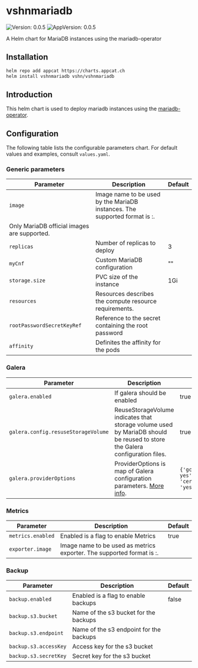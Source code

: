 # vshnmariadb

![Version: 0.0.5](https://img.shields.io/badge/Version-0.0.5-informational?style=flat-square) ![AppVersion: 0.0.5](https://img.shields.io/badge/AppVersion-0.0.5-informational?style=flat-square)

A Helm chart for MariaDB instances using the mariadb-operator

## Installation

```bash
helm repo add appcat https://charts.appcat.ch
helm install vshnmariadb vshn/vshnmariadb
```
<!---
The README.md file is automatically generated with helm-docs!

Edit the README.gotmpl.md template instead.
-->

## Introduction

This helm chart is used to deploy mariadb instances using the [mariadb-operator](https://github.com/mariadb-operator/mariadb-operator).

## Configuration

The following table lists the configurable parameters chart. For default values and examples, consult `values.yaml`.

### Generic parameters
| Parameter               | Description                                               | Default
|---                      | ---                                                       | ---
| `image`                 | Image name to be used by the MariaDB instances. The supported format is <image>:<tag>.
Only MariaDB official images are supported. |
| `replicas`              | Number of replicas to deploy                              | 3
| `myCnf`                 | Custom MariaDB configuration                              | ""
| `storage.size`          | PVC size of the instance                                  | 1Gi
| `resources`             | Resources describes the compute resource requirements.    |
| `rootPasswordSecretKeyRef` | Reference to the secret containing the root password   |
| `affinity`              | Definites the affinity for the pods                       |

### Galera

| Parameter                             | Description                     | Default
|---                                    | ---                             | ---
| `galera.enabled`                      | If galera should be enabled     | true
| `galera.config.resuseStorageVolume`   | ReuseStorageVolume indicates that storage volume used by MariaDB should be reused to store the Galera configuration files.    | true
| `galera.providerOptions`              | ProviderOptions is map of Galera configuration parameters. [More info]( https://mariadb.com/kb/en/galera-cluster-system-variables/#wsrep_provider_options). | `{'gcs.fc_single_primary': yes', 'cert.log_conflicts': 'yes'}`

### Metrics

| Parameter                             | Description                            | Default
| ---                                   | ---                                    | ---
| `metrics.enabled`                     | Enabled is a flag to enable Metrics    | true
| `exporter.image`                      | Image name to be used as metrics exporter. The supported format is <image>:<tag>. |

### Backup

| Parameter                             | Description                               | Default
| ---                                   | ---                                       | ---
| `backup.enabled`                      | Enabled is a flag to enable backups       | false
| `backup.s3.bucket`                    | Name of the s3 bucket for the backups     |
| `backup.s3.endpoint`                  | Name of the s3 endpoint for the backups   |
| `backup.s3.accessKey`                 | Access key for the s3 bucket              |
| `backup.s3.secretKey`                 | Secret key for the s3 bucket              |

<!---
Common/Useful Link references from values.yaml
-->
[resource-units]: https://kubernetes.io/docs/concepts/configuration/manage-resources-containers/#resource-units-in-kubernetes
[prometheus-operator]: https://github.com/coreos/prometheus-operator
